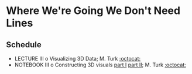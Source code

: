 # Where We're Going We Don't Need Lines

## Schedule

 * LECTURE III  o  Visualizing 3D Data; M. Turk [:octocat:](https://github.com/MatthewTurk)
 * NOTEBOOK III  o  Constructing 3D visuals [part I](NotebookIII_part1_intro_to_3d.ipynb) [part II](NotebookIII_part2_overview_regular_3d.ipynb); M. Turk [:octocat:](https://github.com/MatthewTurk)
